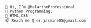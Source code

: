 
    👋 Hi, I’m @MalartheProfessional
    👀 Python Programming.
    🌱 HTML,CSS 
    📫 Reach me @ er.jasmine05@gmail.com

